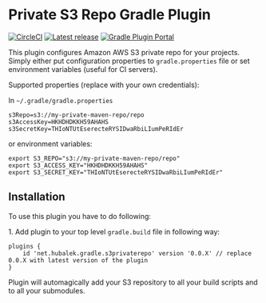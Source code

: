 # Private S3 Repo Gradle Plugin

[![CircleCI](https://badgen.net/circleci/github/thubalek/private-s3-repo-gradle-plugin)](https://circleci.com/gh/thubalek/private-s3-repo-gradle-plugin/tree/master)
[![Latest release](https://badgen.net/github/tag/thubalek/private-s3-repo-gradle-plugin)](https://github.com/thubalek/private-s3-repo-gradle-plugin/releases)
[![Gradle Plugin Portal](https://img.shields.io/maven-metadata/v/https/plugins.gradle.org/m2/net/hubalek/gradle/s3privaterepo/net.hubalek.gradle.s3privaterepo/maven-metadata.xml.svg?colorB=007ec6&label=gradle-plugin)](https://plugins.gradle.org/plugin/net.hubalek.gradle.s3privaterepo)

This plugin configures Amazon AWS S3 private repo for your projects. Simply either put configuration properties
to `gradle.properties` file or set environment variables (useful for CI servers).

Supported properties (replace with your own credentials):

In `~/.gradle/gradle.properties`
```
s3Repo=s3://my-private-maven-repo/repo
s3AccessKey=HKHDHDKKH59AHAHS
s3SecretKey=THIoNTUtEserecteRYSIDwaRbiLIumPeRIdEr
```

or environment variables:
```
export S3_REPO="s3://my-private-maven-repo/repo"
export S3_ACCESS_KEY="HKHDHDKKH59AHAHS"
export S3_SECRET_KEY="THIoNTUtEserecteRYSIDwaRbiLIumPeRIdEr"
```

## Installation
To use this plugin you have to do following:

1\. Add plugin to your top level `gradle.build` file in following way:

```
plugins {
    id 'net.hubalek.gradle.s3privaterepo' version '0.0.X' // replace 0.0.X with latest version of the plugin
}
```

Plugin will automagically add your S3 repository to all your build scripts and to all your submodules.
